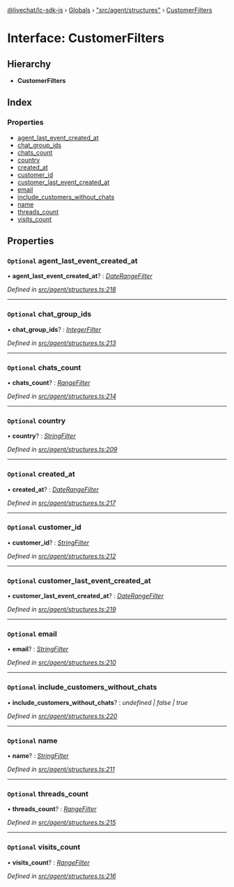 [@livechat/lc-sdk-js](../README.md) › [Globals](../globals.md) › ["src/agent/structures"](../modules/_src_agent_structures_.md) › [CustomerFilters](_src_agent_structures_.customerfilters.md)

# Interface: CustomerFilters

## Hierarchy

* **CustomerFilters**

## Index

### Properties

* [agent_last_event_created_at](_src_agent_structures_.customerfilters.md#optional-agent_last_event_created_at)
* [chat_group_ids](_src_agent_structures_.customerfilters.md#optional-chat_group_ids)
* [chats_count](_src_agent_structures_.customerfilters.md#optional-chats_count)
* [country](_src_agent_structures_.customerfilters.md#optional-country)
* [created_at](_src_agent_structures_.customerfilters.md#optional-created_at)
* [customer_id](_src_agent_structures_.customerfilters.md#optional-customer_id)
* [customer_last_event_created_at](_src_agent_structures_.customerfilters.md#optional-customer_last_event_created_at)
* [email](_src_agent_structures_.customerfilters.md#optional-email)
* [include_customers_without_chats](_src_agent_structures_.customerfilters.md#optional-include_customers_without_chats)
* [name](_src_agent_structures_.customerfilters.md#optional-name)
* [threads_count](_src_agent_structures_.customerfilters.md#optional-threads_count)
* [visits_count](_src_agent_structures_.customerfilters.md#optional-visits_count)

## Properties

### `Optional` agent_last_event_created_at

• **agent_last_event_created_at**? : *[DateRangeFilter](_src_agent_structures_.daterangefilter.md)*

*Defined in [src/agent/structures.ts:218](https://github.com/livechat/lc-sdk-js/blob/efba8ac/src/agent/structures.ts#L218)*

___

### `Optional` chat_group_ids

• **chat_group_ids**? : *[IntegerFilter](../modules/_src_agent_structures_.md#integerfilter)*

*Defined in [src/agent/structures.ts:213](https://github.com/livechat/lc-sdk-js/blob/efba8ac/src/agent/structures.ts#L213)*

___

### `Optional` chats_count

• **chats_count**? : *[RangeFilter](_src_agent_structures_.rangefilter.md)*

*Defined in [src/agent/structures.ts:214](https://github.com/livechat/lc-sdk-js/blob/efba8ac/src/agent/structures.ts#L214)*

___

### `Optional` country

• **country**? : *[StringFilter](../modules/_src_agent_structures_.md#stringfilter)*

*Defined in [src/agent/structures.ts:209](https://github.com/livechat/lc-sdk-js/blob/efba8ac/src/agent/structures.ts#L209)*

___

### `Optional` created_at

• **created_at**? : *[DateRangeFilter](_src_agent_structures_.daterangefilter.md)*

*Defined in [src/agent/structures.ts:217](https://github.com/livechat/lc-sdk-js/blob/efba8ac/src/agent/structures.ts#L217)*

___

### `Optional` customer_id

• **customer_id**? : *[StringFilter](../modules/_src_agent_structures_.md#stringfilter)*

*Defined in [src/agent/structures.ts:212](https://github.com/livechat/lc-sdk-js/blob/efba8ac/src/agent/structures.ts#L212)*

___

### `Optional` customer_last_event_created_at

• **customer_last_event_created_at**? : *[DateRangeFilter](_src_agent_structures_.daterangefilter.md)*

*Defined in [src/agent/structures.ts:219](https://github.com/livechat/lc-sdk-js/blob/efba8ac/src/agent/structures.ts#L219)*

___

### `Optional` email

• **email**? : *[StringFilter](../modules/_src_agent_structures_.md#stringfilter)*

*Defined in [src/agent/structures.ts:210](https://github.com/livechat/lc-sdk-js/blob/efba8ac/src/agent/structures.ts#L210)*

___

### `Optional` include_customers_without_chats

• **include_customers_without_chats**? : *undefined | false | true*

*Defined in [src/agent/structures.ts:220](https://github.com/livechat/lc-sdk-js/blob/efba8ac/src/agent/structures.ts#L220)*

___

### `Optional` name

• **name**? : *[StringFilter](../modules/_src_agent_structures_.md#stringfilter)*

*Defined in [src/agent/structures.ts:211](https://github.com/livechat/lc-sdk-js/blob/efba8ac/src/agent/structures.ts#L211)*

___

### `Optional` threads_count

• **threads_count**? : *[RangeFilter](_src_agent_structures_.rangefilter.md)*

*Defined in [src/agent/structures.ts:215](https://github.com/livechat/lc-sdk-js/blob/efba8ac/src/agent/structures.ts#L215)*

___

### `Optional` visits_count

• **visits_count**? : *[RangeFilter](_src_agent_structures_.rangefilter.md)*

*Defined in [src/agent/structures.ts:216](https://github.com/livechat/lc-sdk-js/blob/efba8ac/src/agent/structures.ts#L216)*
